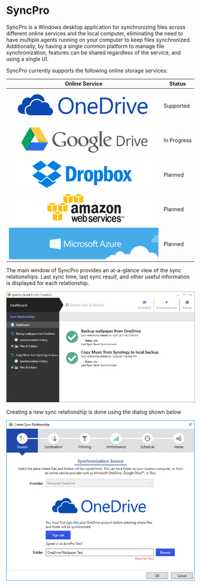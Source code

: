 # SyncPro

SyncPro is a Windows desktop application for synchronizing files across different online services and the local computer, eliminating the need to have multiple agents running on your computer to keep files synchronized. Additionally, by having a single common platform to manage file synchronization, features can be shared regardless of the service, and using a single UI.

SyncPro currently supports the following online storage services:

|   Online Service  |  Status  |
| ----------------- | -------- |
| ![Microsoft OneDrive](https://github.com/HighEncryption/SyncPro/blob/master/SyncPro.UI/Resources/ProviderLogos/onedrive.png) |Supported|
| ![Google Drive](https://github.com/HighEncryption/SyncPro/blob/master/SyncPro.UI/Resources/ProviderLogos/google_drive.png) |In Progress|
| ![Dropbox](https://github.com/HighEncryption/SyncPro/blob/master/SyncPro.UI/Resources/ProviderLogos/dropbox.png) |Planned|
| ![Amazon S3](https://github.com/HighEncryption/SyncPro/blob/master/SyncPro.UI/Resources/ProviderLogos/amazonS3.png) |Planned|
| ![Microsoft Azure](https://github.com/HighEncryption/SyncPro/blob/master/SyncPro.UI/Resources/ProviderLogos/windows_azure.png)|Planned|

The main window of SyncPro provides an at-a-glance view of the sync relationships. Last sync time, last sync result, and other useful information is displayed for each relationship.

![Dashboard](https://github.com/HighEncryption/SyncPro/blob/master/Content/SyncProDashboard1.png)

Creating a new sync relationship is done using the dialog shown below

![Create Relationship](https://github.com/HighEncryption/SyncPro/blob/master/Content/CreateRelationshipSourceProvider.png)
